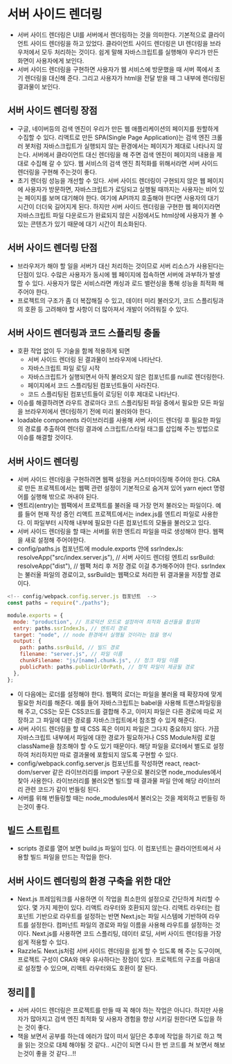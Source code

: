 # 서버 사이드 렌더링

- 서버 사이드 렌더링은 UI를 서버에서 렌더링하는 것을 의미한다. 기본적으로 클라이언트 사이드 렌더링을 하고 있었다. 클라이언트 사이드 렌더링은 UI 렌더링을 브라우저에서 모두 처리하는 것이다. 쉽게 말해 자바스크립트를 실행해야 우리가 만든 화면이 사용자에게 보인다.
- 서버 사이드 렌더링을 구현하면 사용자가 웹 서비스에 방문했을 때 서버 쪽에서 초기 렌더링을 대신해 준다. 그리고 사용자가 html을 전달 받을 때 그 내부에 렌더링된 결과물이 보인다.

## 서버 사이드 렌더링 장점
- 구글, 네이버등의 검색 엔진이 우리가 만든 웹 애플리케이션의 페이지를 원할하게 수집할 수 있다. 리액트로 만든 SPA(Single Page Application)는 검색 엔진 크롤러 봇처럼 자바스크립트가 실행되지 않는 환경에서는 페이지가 제대로 나타나지 않는다. 서버에서 클라이언트 대신 렌더링을 해 주면 검색 엔진이 페이지의 내용을 제대로 수집해 갈 수 있다. 웹 서비스의 검색 엔진 최적화를 위해서라면 서버 사이드 렌더링을 구현해 주는것이 좋다.
- 초기 렌더링 성능을 개선할 수 있다. 서버 사이드 렌더링이 구현되지 않은 웹 페이지에 사용자가 방문하면, 자바스크립트가 로딩되고 실행될 때까지는 사용자는 비어 있는 페이지를 보며 대기해야 한다. 여기에 API까지 호출해야 한다면 사용자의 대기 시간이 더더욱 길어지게 된다. 하지만 서버 사이드 렌더링을 구현한 웹 페이지라면 자바스크립트 파일 다운로드가 완료되지 않은 시점에서도 html상에 사용자가 볼 수 있는 콘텐츠가 있기 때문에 대기 시간이 최소화된다.

## 서버 사이드 렌더링 단점
- 브라우저가 해야 할 일을 서버가 대신 처리하는 것이므로 서버 리소스가 사용된다는 단점이 있다. 수많은 사용자가 동시에 웹 페이지에 접속하면 서버에 과부하가 발생할 수 있다. 사용자가 많은 서비스라면 캐싱과 로드 밸런싱을 통해 성능을 최적화 해 주어야 한다.
- 프로젝트의 구조가 좀 더 복잡해질 수 있고, 데이터 미리 불러오기, 코드 스플리팅과의 호환 등 고려해야 할 사항이 더 많아져서 개발이 어려워질 수 있다.

## 서버 사이드 렌더링과 코드 스플리팅 충돌
- 호환 작업 없이 두 기술을 함께 적용하게 되면
  - 서버 사이드 렌더링 된 결과물이 브라우저에 나타난다.
  - 자바스크립트 파일 로딩 시작
  - 자바스크립트가 실행되면서 아직 불러오지 않은 컴포넌트를 null로 렌더링한다.
  - 페이지에서 코드 스플리팅된 컴포넌트들이 사라진다.
  - 코드 스플리팅된 컴포넌트들이 로딩된 이후 제대로 나타난다.
- 이슈를 해결하려면 라우트 경로마다 코드 스플리팅된 파일 중에서 필요한 모든 파일을 브라우저에서 렌더링하기 전에 미리 불러와야 한다.
- loadable components 라이브러리를 사용해 서버 사이드 렌더링 후 필요한 파일의 경로를 추출하여 렌더링 결과에 스크립트/스타일 태그를 삽입해 주는 방법으로 이슈를 해결할 것이다. 

## 서버 사이드 렌더링
- 서버 사이드 렌더링을 구현하려면 웹팩 설정을 커스터마이징해 주어야 한다. CRA로 만든 프로젝트에서는 웹팩 관련 설정이 기본적으로 숨겨져 있어 yarn eject 명령어를 실행해 밖으로 꺼내야 된다.
- 엔트리(entry)는 웹팩에서 프로젝트를 불러올 때 가장 먼저 불러오는 파일이다. 예를 들어 현재 작성 중인 리액트 프로젝트에서는 index.js를 엔트리 파일로 사용한다. 이 파일부터 시작해 내부에 필요한 다른 컴포넌트의 모듈을 불러오고 있다.
- 서버 사이드 렌더링을 할 때는 서버를 위한 엔트리 파일을 따로 생성해야 한다. 웹팩을 새로 설정해 주어야한다.
- config/paths.js 컴포넌트에 module.exports 안에 ssrIndexJs: resolveApp("src/index.server.js"), // 서버 사이드 렌더링 엔트리 ssrBuild: resolveApp("dist"), // 웹팩 처리 후 저장 경로 이걸 추가해주어야 한다. ssrIndex는 불러올 파일의 경로이고, ssrBuild는 웹팩으로 처리한 뒤 결과물을 저장할 경로이다.
```javascript
<!-- config/webpack.config.server.js 컴포넌트  -->
const paths = require("./paths");

module.exports = {
  mode: "production", // 프로덕션 모드로 설정하여 최적화 옵션들을 활성화
  entry: paths.ssrIndexJs, // 엔트리 경로
  target: "node", // node 환경에서 실행될 것이라는 점을 명시
  output: {
    path: paths.ssrBuild, // 빌드 경로
    filename: "server.js", // 파일 이름
    chunkFilename: "js/[name].chunk.js", // 청크 파일 이름
    publicPath: paths.publicUrlOrPath, // 정적 파일이 제공될 경로
  },
};
```
- 이 다음에는 로더를 설정해야 한다. 웹팩의 로더는 파일을 불러올 때 확장자에 맞게 필요한 처리를 해준다. 예를 들어 자바스크립트는 babel을 사용해 트랜스파일링을 해 주고, CSS는 모든 CSS코드를 결합해 주고, 이미지 파일은 다른 경로에 따로 저장하고 그 파일에 대한 경로를 자바스크립트에서 참조할 수 있게 해준다.
- 서버 사이드 렌더링을 할 때 CSS 혹은 이미지 파일은 그다지 중요하지 않다. 가끔 자바스크립트 내부에서 파일에 대한 경로가 필요하거나 CSS Module처럼 로컬 className을 참조해야 할 수도 있기 때문이다. 해당 파일을 로더에서 별도로 설정하여 처리하지만 따로 결과물에 포함되지 않도록 구현할 수 있다.
- config/webpack.config.server.js 컴포넌트를 작성하면 react, react-dom/server 같은 라이브러리를 import 구문으로 불러오면 node_modules에서 찾아 사용한다. 라이브러리를 불러오면 빌드할 때 결과물 파일 안에 해당 라이브러리 관련 코드가 같이 번들링 된다.
- 서버를 위해 번들링할 때는 node_modules에서 불러오는 것을 제외하고 번들링 하는것이 좋다.

## 빌드 스트립트 
- scripts 경로를 열어 보면 build.js 파일이 있다. 이 컴포넌트는 클라이언트에서 사용할 빌드 파일을 만드는 작업을 한다.

## 서버 사이드 렌더링의 환경 구축을 위한 대안
- Next.js 프레임워크를 사용하면 이 작업을 최소한의 설정으로 간단하게 처리할 수 있다. 몇 가지 제한이 있다. 리액트 라우터와 호환되지 않는다. 리액트 라우터는 컴포넌트 기반으로 라우트를 설정하는 반면 Next.js는 파일 시스템에 기반하여 라우트를 설정한다. 컴퍼넌트 파일의 경로와 파일 이름을 사용해 라우트를 설정하는 것이다. Next.js를 사용하면 코드 스플리팅, 데이터 로딩, 서버 사이드 렌더링을 가장 쉽게 적용할 수 있다. 
- Razzle도 Next.js처럼 서버 사이드 렌더링을 쉽게 할 수 있도록 해 주는 도구이며, 프로젝트 구성이 CRA와 매우 유사하다는 장점이 있다. 프로젝트의 구조를 마음대로 설정할 수 있으며, 리액트 라우터와도 호환이 잘 된다.

## 정리🧑‍💻
- 서버 사이드 렌더링은 프로젝트를 만들 때 꼭 해야 하는 작업은 아니다. 하지만 사용자가 많아지고 검색 엔진 최적화 및 사용자 경험을 향상 시키길 원한다면 도입을 하는 것이 좋다.
- 책을 보면서 공부를 하는데 에러가 많이 떠서 일단은 추후에 작업을 하기로 하고 책을 읽는 것으로 대체 해야될 것 같다.. 시간이 되면 다시 한 번 코드를 쳐 보면서 해보는것이 좋을 것 같다...!!



























